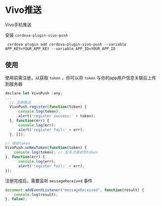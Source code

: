  # Vivo推送

Vivo手机推送

安装 `cordova-plugin-vivo-push`
 

``` shell
 cordova plugin add cordova-plugin-vivo-push --variable  APP_KEY=YOUR_APP_KEY --variable APP_ID=YOUR_APP_ID
```

## 使用

使用前需注册，以获取 `token` ，你可以将 `token` 与你的app用户信息关联后上传到服务器

``` js
declare let VivoPush :any;
...
  // 注册推送
  VivoPush.register(function(token) {
      console.log(token);
      alert('register success:' + token);
  }, function(err) {
      console.log(err);
      alert('register fail:' + err);
  }, []);

// 接收token
VivoPush.onNewToken(function(token) {
    console.log(token); // 会多次接收到token
}, function(err) {
      console.log(err);
      alert('register fail:' + err);
});
```

注册完成后，需要监听 `messageReceived` 事件

``` js
document.addEventListener("messageReceived", function(result) {
    console.log(result);
}, false);
```
